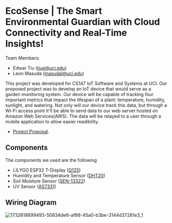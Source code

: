 # EcoSense | The Smart Environmental Guardian with Cloud Connectivity and Real-Time Insights!

Team Members:
- Edwar Tiu (tiue@uci.edu)
- Leon Masuda (masudal@uci.edu)

This project was developed for CS147 IoT Software and Systems at UCI. Our proposed project was to develop an IoT device that would serve as a garden monitoring system. Our device will be capable of tracking four important metrics that impact the lifespan of a plant: temperature, humidity, sunlight, and watering. Not only will our device track this data, but through a Wi-Fi access point it'll be able to send data to our web server hosted on Amazon Web Services(AWS). The data will be relayed to a user through a mobile application to allow easier readibility. 
- [Project Proposal](https://docs.google.com/document/d/1UK9z3QgZeQSYg-eKiOQIrwuI18WNmAk7/edit?usp=sharing&ouid=117330615250545281371&rtpof=true&sd=true).  

## Components
The components we used are the following
- LILYGO ESP32 T-Display ([Q125](https://lilygo.cc/products/lilygo%C2%AE-ttgo-t-display-1-14-inch-lcd-esp32-control-board?variant=42159376466101))
- Humidity and Temperature Sensor ([DHT20](https://www.sparkfun.com/products/18364))
- Soil Moisture Sensor ([SEN-13322](https://www.sparkfun.com/products/13322))
- UV Sensor ([AS7331](https://www.sparkfun.com/products/23517))


## Wiring Diagram

![1732618899493-50834de6-af88-45a0-b3be-3144d37281e3_1](https://github.com/user-attachments/assets/7c0e47d7-d4ed-4871-8218-529ba5c01c0a)
